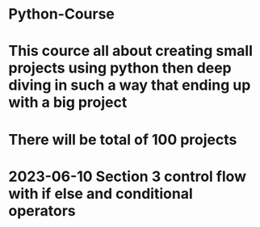# Python-Course
# This cource all about creating small projects using python then deep diving in such a way that ending up with a big project
# There will be total of 100 projects
# 2023-06-10 Section 3 control flow with if else and conditional operators
